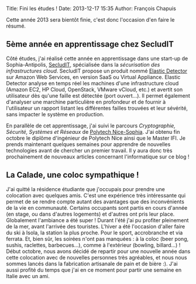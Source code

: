 Title: Fini les études !
Date: 2013-12-17 15:35
Author: François Chapuis

Cette année 2013 sera bientôt finie, c'est donc l'occasion d'en faire le résumé.

5ème année en apprentissage chez SecludIT
-----------------------------------------

Côté études, j'ai réalisé cette année en apprentissage dans une start-up de Sophia-Antipolis, [SecludIT](http://secludit.com), spécialisée dans la *sécurisation des infrastructures cloud*. SecludIT propose un produit nommé [Elastic Detector](https://elastic-detector.secludit.com/) sur Amazon Web Services, en version SaaS ou Virtual Appliance. Elastic Detector analyse en temps réel les machines d'une infrastructure cloud (Amazon EC2, HP Cloud, OpenStack, VMware vCloud, etc.) et avertit son utilisateur dès qu'une faille est détectée (port ouvert...). Il permet également d'analyser une marchine particulière en profondeur et de fournir à l'utilisateur un rapport listant les différentes failles trouvées et leur sévérité, sans impacter le système en production.

En parallèle de cet apprentissage, j'ai suivi le parcours *Cryptographie, Sécurité, Systèmes et Réseaux* de [Polytech Nice-Sophia](http://www.polytechnice.fr/). J'ai obtenu fin octobre le diplôme d'ingénieur de Polytech Nice ainsi que le Master IFI. Je prends maintenant quelques semaines pour apprendre de nouvelles technologies avant de chercher un premier travail. Il y aura donc très prochainement de nouveaux articles concernant l'informatique sur ce blog !

La Calade, une coloc sympathique !
----------------------------------

J'ai quitté la résidence étudiante que j'occupais pour prendre une colocation avec quelques amis. C'est une expérience très intéressante qui permet de se rendre compte autant des avantages que des inconvénients de la vie en communauté. Certains occupants sont partis en cours d'année (en stage, ou dans d'autres logements) et d'autres ont pris leur place. Globalement l'ambiance a été super ! Durant l'été j'ai pu profiter pleinement de la mer, avant l'arrivée des touristes. L'hiver a été l'occasion d'aller faire du ski à Isola, la station la plus proche. Pour le sport, accrobranche et via ferrata. Et, bien sûr, les soirées n'ont pas manquées : à la coloc (beer pong, sushis, raclettes, barbecues...), comme à l'extérieur (bowling, billard...) ! Début octobre, nous avons décidé de repartir pour une nouvelle année dans cette colocation avec de nouvelles personnes très agréables, et nous nous sommes lancés dans la fabrication artisanale de pain et de bière :). J'ai aussi profité du temps que j'ai en ce moment pour partir une semaine en Italie avec un ami.